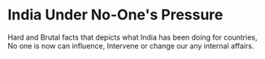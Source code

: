 # India Under No-One's Pressure 
 Hard and Brutal facts that depicts what India has been doing for countries, No one is now can influence, Intervene or change our any internal affairs.
